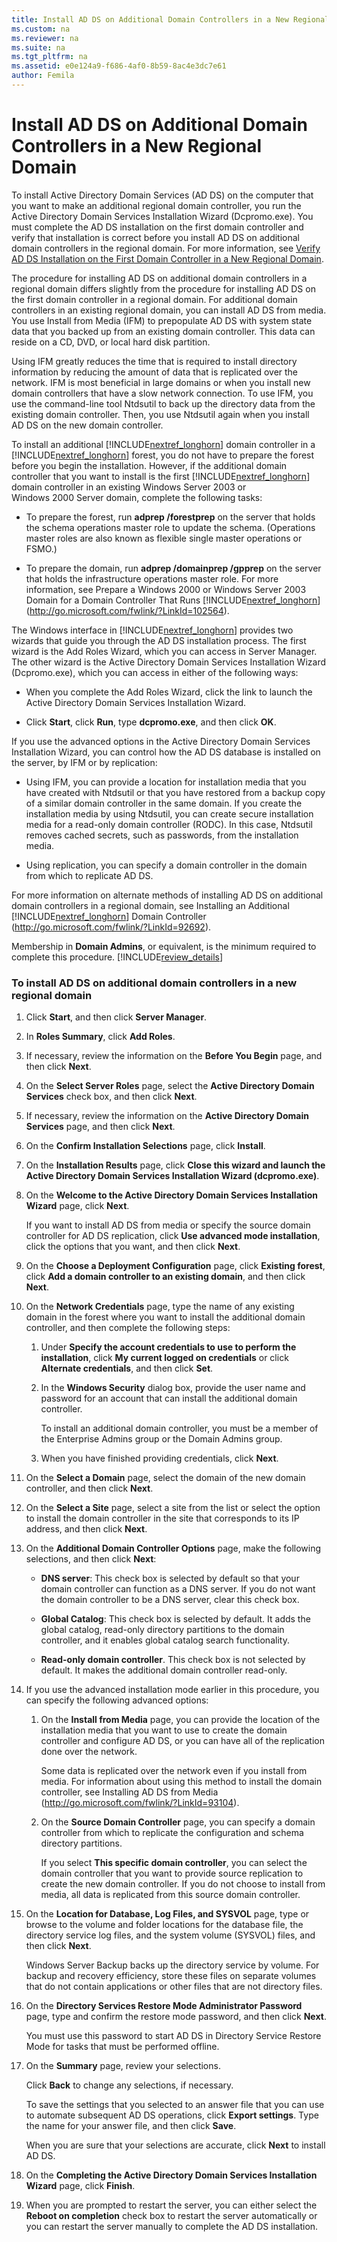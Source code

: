 ```yaml
---
title: Install AD DS on Additional Domain Controllers in a New Regional Domain
ms.custom: na
ms.reviewer: na
ms.suite: na
ms.tgt_pltfrm: na
ms.assetid: e0e124a9-f686-4af0-8b59-8ac4e3dc7e61
author: Femila
---
```

# Install AD DS on Additional Domain Controllers in a New Regional Domain
To install Active Directory Domain Services \(AD DS\) on the computer that you want to make an additional regional domain controller, you run the Active Directory Domain Services Installation Wizard \(Dcpromo.exe\). You must complete the AD DS installation on the first domain controller and verify that installation is correct before you install AD DS on additional domain controllers in the regional domain. For more information, see [Verify AD DS Installation on the First Domain Controller in a New Regional Domain](../Topic/Verify-AD-DS-Installation-on-the-First-Domain-Controller-in-a-New-Regional-Domain.md).  
  
The procedure for installing AD DS on additional domain controllers in a regional domain differs slightly from the procedure for installing AD DS on the first domain controller in a regional domain. For additional domain controllers in an existing regional domain, you can install AD DS from media. You use Install from Media \(IFM\) to prepopulate AD DS with system state data that you backed up from an existing domain controller. This data can reside on a CD, DVD, or local hard disk partition.  
  
Using IFM greatly reduces the time that is required to install directory information by reducing the amount of data that is replicated over the network. IFM is most beneficial in large domains or when you install new domain controllers that have a slow network connection. To use IFM, you use the command\-line tool Ntdsutil to back up the directory data from the existing domain controller. Then, you use Ntdsutil again when you install AD DS on the new domain controller.  
  
To install an additional [!INCLUDE[nextref_longhorn](../Token/nextref_longhorn_md.md)] domain controller in a [!INCLUDE[nextref_longhorn](../Token/nextref_longhorn_md.md)] forest, you do not have to prepare the forest before you begin the installation. However, if the additional domain controller that you want to install is the first [!INCLUDE[nextref_longhorn](../Token/nextref_longhorn_md.md)] domain controller in an existing Windows Server 2003 or Windows 2000 Server domain, complete the following tasks:  
  
-   To prepare the forest, run **adprep \/forestprep** on the server that holds the schema operations master role to update the schema. \(Operations master roles are also known as flexible single master operations or FSMO.\)  
  
-   To prepare the domain, run **adprep \/domainprep \/gpprep** on the server that holds the infrastructure operations master role. For more information, see Prepare a Windows 2000 or Windows Server 2003 Domain for a Domain Controller That Runs [!INCLUDE[nextref_longhorn](../Token/nextref_longhorn_md.md)] \([http:\/\/go.microsoft.com\/fwlink\/?LinkId\=102564](http://go.microsoft.com/fwlink/?LinkId=102564)\).  
  
The Windows interface in [!INCLUDE[nextref_longhorn](../Token/nextref_longhorn_md.md)] provides two wizards that guide you through the AD DS installation process. The first wizard is the Add Roles Wizard, which you can access in Server Manager. The other wizard is the Active Directory Domain Services Installation Wizard \(Dcpromo.exe\), which you can access in either of the following ways:  
  
-   When you complete the Add Roles Wizard, click the link to launch the Active Directory Domain Services Installation Wizard.  
  
-   Click **Start**, click **Run**, type **dcpromo.exe**, and then click **OK**.  
  
If you use the advanced options in the Active Directory Domain Services Installation Wizard, you can control how the AD DS database is installed on the server, by IFM or by replication:  
  
-   Using IFM, you can provide a location for installation media that you have created with Ntdsutil or that you have restored from a backup copy of a similar domain controller in the same domain. If you create the installation media by using Ntdsutil, you can create secure installation media for a read\-only domain controller \(RODC\). In this case, Ntdsutil removes cached secrets, such as passwords, from the installation media.  
  
-   Using replication, you can specify a domain controller in the domain from which to replicate AD DS.  
  
For more information on alternate methods of installing AD DS on additional domain controllers in a regional domain, see Installing an Additional [!INCLUDE[nextref_longhorn](../Token/nextref_longhorn_md.md)] Domain Controller \([http:\/\/go.microsoft.com\/fwlink\/?LinkId\=92692](http://go.microsoft.com/fwlink/?LinkId=92692)\).  
  
Membership in **Domain Admins**, or equivalent, is the minimum required to complete this procedure. [!INCLUDE[review_details](../Token/review_details_md.md)]  
  
### To install AD DS on additional domain controllers in a new regional domain  
  
1.  Click **Start**, and then click **Server Manager**.  
  
2.  In **Roles Summary**, click **Add Roles**.  
  
3.  If necessary, review the information on the **Before You Begin** page, and then click **Next**.  
  
4.  On the **Select Server Roles** page, select the **Active Directory Domain Services** check box, and then click **Next**.  
  
5.  If necessary, review the information on the **Active Directory Domain Services** page, and then click **Next**.  
  
6.  On the **Confirm Installation Selections** page, click **Install**.  
  
7.  On the **Installation Results** page, click **Close this wizard and launch the Active Directory Domain Services Installation Wizard \(dcpromo.exe\)**.  
  
8.  On the **Welcome to the Active Directory Domain Services Installation Wizard** page, click **Next**.  
  
    If you want to install AD DS from media or specify the source domain controller for AD DS replication, click **Use advanced mode installation**, click the options that you want, and then click **Next**.  
  
9. On the **Choose a Deployment Configuration** page, click **Existing forest**, click **Add a domain controller to an existing domain**, and then click **Next**.  
  
10. On the **Network Credentials** page, type the name of any existing domain in the forest where you want to install the additional domain controller, and then complete the following steps:  
  
    1.  Under **Specify the account credentials to use to perform the installation**, click **My current logged on credentials** or click **Alternate credentials**, and then click **Set**.  
  
    2.  In the **Windows Security** dialog box, provide the user name and password for an account that can install the additional domain controller.  
  
        To install an additional domain controller, you must be a member of the Enterprise Admins group or the Domain Admins group.  
  
    3.  When you have finished providing credentials, click **Next**.  
  
11. On the **Select a Domain** page, select the domain of the new domain controller, and then click **Next**.  
  
12. On the **Select a Site** page, select a site from the list or select the option to install the domain controller in the site that corresponds to its IP address, and then click **Next**.  
  
13. On the **Additional Domain Controller Options** page, make the following selections, and then click **Next**:  
  
    -   **DNS server**: This check box is selected by default so that your domain controller can function as a DNS server. If you do not want the domain controller to be a DNS server, clear this check box.  
  
    -   **Global Catalog**: This check box is selected by default. It adds the global catalog, read\-only directory partitions to the domain controller, and it enables global catalog search functionality.  
  
    -   **Read\-only domain controller**. This check box is not selected by default. It makes the additional domain controller read\-only.  
  
14. If you use the advanced installation mode earlier in this procedure, you can specify the following advanced options:  
  
    1.  On the **Install from Media** page, you can provide the location of the installation media that you want to use to create the domain controller and configure AD DS, or you can have all of the replication done over the network.  
  
        Some data is replicated over the network even if you install from media. For information about using this method to install the domain controller, see Installing AD DS from Media \([http:\/\/go.microsoft.com\/fwlink\/?LinkId\=93104](http://go.microsoft.com/fwlink/?LinkId=93104)\).  
  
    2.  On the **Source Domain Controller** page, you can specify a domain controller from which to replicate the configuration and schema directory partitions.  
  
        If you select **This specific domain controller**, you can select the domain controller that you want to provide source replication to create the new domain controller. If you do not choose to install from media, all data is replicated from this source domain controller.  
  
15. On the **Location for Database, Log Files, and SYSVOL** page, type or browse to the volume and folder locations for the database file, the directory service log files, and the system volume \(SYSVOL\) files, and then click **Next**.  
  
    Windows Server Backup backs up the directory service by volume. For backup and recovery efficiency, store these files on separate volumes that do not contain applications or other files that are not directory files.  
  
16. On the **Directory Services Restore Mode Administrator Password** page, type and confirm the restore mode password, and then click **Next**.  
  
    You must use this password to start AD DS in Directory Service Restore Mode for tasks that must be performed offline.  
  
17. On the **Summary** page, review your selections.  
  
    Click **Back** to change any selections, if necessary.  
  
    To save the settings that you selected to an answer file that you can use to automate subsequent AD DS operations, click **Export settings**. Type the name for your answer file, and then click **Save**.  
  
    When you are sure that your selections are accurate, click **Next** to install AD DS.  
  
18. On the **Completing the Active Directory Domain Services Installation Wizard** page, click **Finish**.  
  
19. When you are prompted to restart the server, you can either select the **Reboot on completion** check box to restart the server automatically or you can restart the server manually to complete the AD DS installation.  
  
